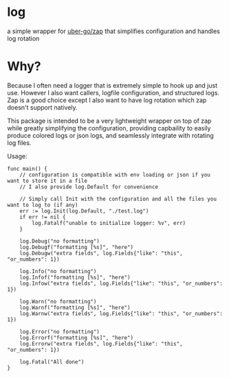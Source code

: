 # log
a simple wrapper for [uber-go/zap](https://github.com/uber-go/zap) that simplifies configuration and handles log rotation


# Why?
Because I often need a logger that is extremely simple to hook up and just use. However I also want callers, logfile configuration, and structured logs. Zap is a good choice except I also want to have log rotation which zap doesn't support natively.

This package is intended to be a very lightweight wrapper on top of zap while greatly simplifying the configuration, providing capbaility to easily produce colored logs or json logs, and seamlessly integrate with rotating log files.

Usage:
```Golang
func main() {
    // configuration is compatible with env loading or json if you want to store it in a file
    // I also provide log.Default for convenience

    // Simply call Init with the configuration and all the files you want to log to (if any)
	err := log.Init(log.Default, "./test.log")
	if err != nil {
		log.Fatalf("unable to initialize logger: %v", err)
	}

	log.Debug("no formatting")
	log.Debugf("formatting [%s]", "here")
	log.Debugw("extra fields", log.Fields{"like": "this", "or_numbers": 1})

	log.Info("no formatting")
	log.Infof("formatting [%s]", "here")
	log.Infow("extra fields", log.Fields{"like": "this", "or_numbers": 1})

	log.Warn("no formatting")
	log.Warnf("formatting [%s]", "here")
	log.Warnw("extra fields", log.Fields{"like": "this", "or_numbers": 1})

	log.Error("no formatting")
	log.Errorf("formatting [%s]", "here")
	log.Errorw("extra fields", log.Fields{"like": "this", "or_numbers": 1})

	log.Fatal("All done")
}
```

